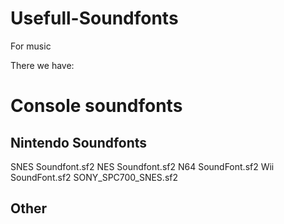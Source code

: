 # Usefull-Soundfonts
For music

There we have:
# Console soundfonts
## Nintendo Soundfonts
SNES Soundfont.sf2
NES Soundfont.sf2
N64 SoundFont.sf2
Wii SoundFont.sf2
SONY_SPC700_SNES.sf2

## Other 
